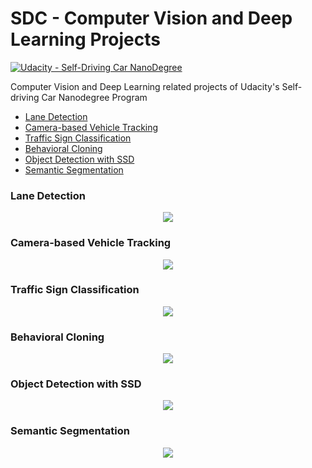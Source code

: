 ﻿# SDC - Computer Vision and Deep Learning Projects
[![Udacity - Self-Driving Car NanoDegree](https://s3.amazonaws.com/udacity-sdc/github/shield-carnd.svg)](http://www.udacity.com/drive)

Computer Vision and Deep Learning related projects of Udacity's Self-driving Car Nanodegree Program  
* [Lane Detection](./LaneDetection/)
* [Camera-based Vehicle Tracking](./CameraBasedVehicleTracking/)
* [Traffic Sign Classification](./TrafficSignClassification/)
* [Behavioral Cloning](./BehavioralCloning/)
* [Object Detection with SSD](./ObjectDetection/)
* [Semantic Segmentation](./SemanticSegmentation/)

### Lane Detection

<p align="center">
  <img src="./LaneDetection/lane_detection.gif">
</p>

### Camera-based Vehicle Tracking

<p align="center">
  <img src="./CameraBasedVehicleTracking/vehicle_tracking.gif">
</p>

### Traffic Sign Classification


<p align="center">
  <img src="./TrafficSignClassification/traffic_sign_classification.png">
</p>

### Behavioral Cloning

<p align="center">
  <img src="./BehavioralCloning/behavioral_cloning.gif">
</p>

### Object Detection with SSD

<p align="center">
  <img src="./ObjectDetection/ssd.gif">
</p>

### Semantic Segmentation

<p align="center">
  <img src="./SemanticSegmentation/imgs/test_image.png">
</p>
